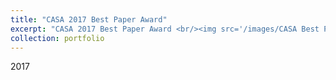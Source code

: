 ```yaml
---
title: "CASA 2017 Best Paper Award"
excerpt: "CASA 2017 Best Paper Award <br/><img src='/images/CASA Best Paper Award.png'>"
collection: portfolio
---
```

2017
